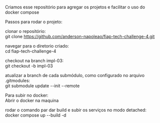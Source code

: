 Criamos esse repositório para agregar os projetos e facilitar o uso do docker compose

Passos para rodar o projeto:

clonar o repositório:  
git clone https://github.com/anderson-napoleao/fiap-tech-challenge-4.git

navegar para o diretorio criado:  
cd fiap-tech-challenge-4

checkout na branch impl-03:  
git checkout -b impl-03

atualizar a branch de cada submódulo, como configurado no arquivo .gitmodules:  
git submodule update --init --remote

Para subir no docker:  
Abrir o docker na maquina

rodar o comando par dar build e subir os serviços no modo detached:  
docker compose up --build -d
